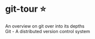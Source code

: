 # git-tour :star:  

An overview on git over into its depths  
Git - A distributed version control system  
